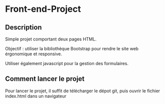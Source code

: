 # Front-end-Project

## Description
Simple projet comportant deux pages HTML.

Objectif : utiliser la bibliothèque Bootstrap pour rendre le site web érgonomique et responsive.

Utiliser également javascript pour la gestion des formulaires.

## Comment lancer le projet

Pour lancer le projet, il suffit de télécharger le dépot git, puis ouvrir le fichier index.html dans un navigateur